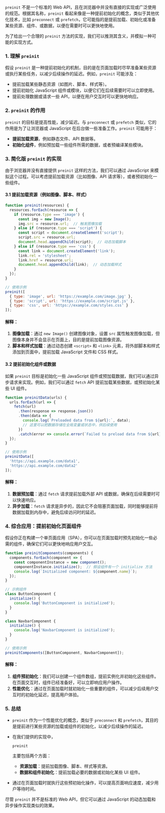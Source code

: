 `preinit` 不是一个标准的 Web API，且在浏览器中并没有直接的实现或广泛使用的规范。根据其名称，`preinit` 看起来像是一种提前初始化的概念，类似于其他优化技术，比如 `preconnect` 或 `prefetch`，它可能指的是提前加载、初始化或准备某些资源、组件、或数据，以便在需要时可以更快地使用。

为了给出一个合理的 `preinit` 方法的实现，我们可以推测其含义，并模拟一种可能的实现方式。

### 1. **理解 `preinit`**

假设 `preinit` 是一种提前初始化的机制，目的是在页面加载时尽早准备某些资源或执行某些任务，以减少后续操作的延迟。例如，`preinit` 可能涉及：

- 提前加载某些静态资源（如图片、脚本、样式等）。
- 提前初始化 JavaScript 组件或模块，以便它们在后续需要时可以立即使用。
- 提前处理数据或请求一些 API，以便在用户交互时可以更快地响应。

### 2. **`preinit` 的作用**

`preinit` 的目标是提高性能，减少延迟。与 `preconnect` 或 `prefetch` 类似，它的作用是为了让浏览器或 JavaScript 在后台做一些准备工作。`preinit` 可能用于：

- **提前加载资源**，例如静态文件、API 数据等。
- **初始化组件**，例如预加载一些组件所需的数据，或者预编译某些模块。

### 3. **简化版 `preinit` 的实现**

由于浏览器并没有直接提供 `preinit` 这样的方法，我们可以通过 JavaScript 来模拟这个过程。可以考虑提前加载资源（比如图像、API 请求等），或者预初始化一些组件。

#### 3.1 **提前加载资源（例如图像、脚本、样式）**

```javascript
function preinit(resources) {
  resources.forEach(resource => {
    if (resource.type === 'image') {
      const img = new Image();
      img.src = resource.url;  // 触发图像加载
    } else if (resource.type === 'script') {
      const script = document.createElement('script');
      script.src = resource.url;
      document.head.appendChild(script);  // 动态加载脚本
    } else if (resource.type === 'css') {
      const link = document.createElement('link');
      link.rel = 'stylesheet';
      link.href = resource.url;
      document.head.appendChild(link);  // 动态加载样式
    }
  });
}

// 使用示例
preinit([
  { type: 'image', url: 'https://example.com/image.jpg' },
  { type: 'script', url: 'https://example.com/script.js' },
  { type: 'css', url: 'https://example.com/styles.css' }
]);
```

#### 解释：

1. **图像加载**：通过 `new Image()` 创建图像对象，设置 `src` 属性触发图像加载，但图像本身并不会显示在页面上，目的是提前加载图像资源。
2. **脚本和样式加载**：通过动态创建 `<script>` 和 `<link>` 元素，将外部脚本和样式添加到页面中，提前加载 JavaScript 文件和 CSS 样式。

#### 3.2 **提前初始化组件或数据**

如果 `preinit` 目标是初始化一些 JavaScript 组件或预加载数据，我们可以通过异步请求来实现。例如，我们可以通过 `fetch` API 提前加载某些数据，或预初始化某些 UI 组件。

```javascript
function preinitData(urls) {
  urls.forEach(url => {
    fetch(url)
      .then(response => response.json())
      .then(data => {
        console.log(`Preloaded data from ${url}:`, data);
        // 这里可以把数据存储在全局变量或状态中，供后续使用
      })
      .catch(error => console.error(`Failed to preload data from ${url}:`, error));
  });
}

// 使用示例
preinitData([
  'https://api.example.com/data1',
  'https://api.example.com/data2'
]);
```

#### 解释：

1. **数据预加载**：通过 `fetch` 请求提前加载外部 API 或数据，确保在后续需要时可以快速响应。
2. **异步加载**：`fetch` 请求是异步的，因此它不会阻塞页面加载，同时能够提前将数据加载到内存中，避免后续访问时的延迟。

### 4. **综合应用：提前初始化页面组件**

假设你正在构建一个单页面应用（SPA），你可以在页面加载时预先初始化一些必需的组件，确保它们可以更快地响应用户交互。

```javascript
function preinitComponents(components) {
  components.forEach(component => {
    const componentInstance = new component();
    componentInstance.initialize();  // 假设组件有一个 initialize 方法
    console.log(`Initialized component: ${component.name}`);
  });
}

// 示例组件
class ButtonComponent {
  initialize() {
    console.log('ButtonComponent is initialized');
  }
}

class NavbarComponent {
  initialize() {
    console.log('NavbarComponent is initialized');
  }
}

// 使用示例
preinitComponents([ButtonComponent, NavbarComponent]);
```

#### 解释：

1. **组件预初始化**：我们可以创建一个组件数组，提前实例化并初始化这些组件。在页面交互时，组件已经准备好，可以立即响应用户操作。
2. **性能优化**：通过在页面加载时就初始化一些重要的组件，可以减少后续用户交互时的初始化延迟，提高用户体验。

### 5. **总结**

- `preinit` 作为一个性能优化的概念，类似于 `preconnect` 和 `prefetch`，其目的是提前进行某些资源的加载或组件的初始化，以减少后续操作的延迟。

- 在我们提供的实现中，

  ```
  preinit
  ```

   主要包括两个方面：

  - **资源加载**：提前加载图像、脚本、样式等资源。
  - **数据和组件初始化**：提前加载必要的数据或初始化某些 UI 组件。

- 通过在页面加载时就执行这些预初始化操作，可以提高页面响应速度，减少用户等待时间。

尽管 `preinit` 并不是标准的 Web API，但它可以通过 JavaScript 的动态加载和异步操作实现类似的效果。